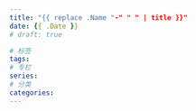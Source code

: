```yaml
---
title: "{{ replace .Name "-" " " | title }}"
date: {{ .Date }}
# draft: true

# 标签
tags:
# 专栏
series:
# 分类
categories:
---
```


